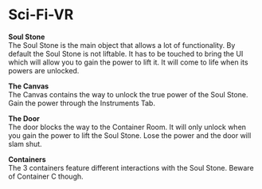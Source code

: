 # Sci-Fi-VR

**Soul Stone**<br>
The Soul Stone is the main object that allows a lot of functionality. By default the Soul Stone is not liftable. It has to be touched to bring the UI which will allow you to gain the power to lift it.
It will come to life when its powers are unlocked.

**The Canvas**<br>
The Canvas contains the way to unlock the true power of the Soul Stone. Gain the power through the Instruments Tab.

**The Door**<br>
The door blocks the way to the Container Room. It will only unlock when you gain the power to lift the Soul Stone. Lose the power and the door will slam shut.

**Containers**<br>
The 3 containers feature different interactions with the Soul Stone. Beware of Container C though.
